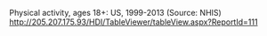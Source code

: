Physical activity, ages 18+: US, 1999-2013 (Source: NHIS)
http://205.207.175.93/HDI/TableViewer/tableView.aspx?ReportId=111